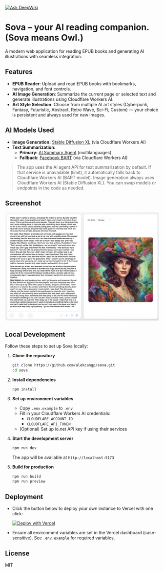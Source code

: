 [![Ask DeepWiki](https://deepwiki.com/badge.svg)](https://deepwiki.com/alekcangp/sova)



# Sova – your AI reading companion. (Sova means Owl.)

A modern web application for reading EPUB books and generating AI illustrations with seamless integration.

## Features
- **EPUB Reader**: Upload and read EPUB books with bookmarks, navigation, and font controls.
- **AI Image Generation**: Summarize the current page or selected text and generate illustrations using Cloudflare Workers AI.
- **Art Style Selection**: Choose from multiple AI art styles (Cyberpunk, Fantasy, Futuristic, Abstract, Retro Wave, Sci-Fi, Custom) — your choice is persistent and always used for new images.

## AI Models Used

- **Image Generation:** [Stable Diffusion XL](https://developers.cloudflare.com/workers-ai/models/image-generation/stable-diffusion-xl/) (via Cloudflare Workers AI)
- **Text Summarization:**
  - **Primary:** [AI Summary Agent](https://ai.io.net/ai/agents) (multilanguages)
  - **Fallback:** [Facebook BART](https://developers.cloudflare.com/workers-ai/models/bart-large-cnn/) (via Cloudflare Workers AI)

> The app uses the AI agent API for text summarization by default. If that service is unavailable (limit), it automatically falls back to Cloudflare Workers AI (BART model). Image generation always uses Cloudflare Workers AI (Stable Diffusion XL). You can swap models or endpoints in the code as needed.

## Screenshot

![sova Screenshot](screenshort.png)


## Local Development

Follow these steps to set up Sova locally:

1. **Clone the repository**
   ```bash
   git clone https://github.com/alekcangp/sova.git
   cd sova
   ```

2. **Install dependencies**
   ```bash
   npm install
   ```

3. **Set up environment variables**
   - Copy `.env.example` to `.env`
   - Fill in your Cloudflare Workers AI credentials:
     - `CLOUDFLARE_ACCOUNT_ID`
     - `CLOUDFLARE_API_TOKEN`
   - (Optional) Set up io.net API key if using their services

4. **Start the development server**
   ```bash
   npm run dev
   ```
   The app will be available at `http://localhost:5173`

5. **Build for production**
   ```bash
   npm run build
   npm run preview
   ```

## Deployment

- Click the button below to deploy your own instance to Vercel with one click:

  [![Deploy with Vercel](https://vercel.com/button)](https://vercel.com/import/project?template=https://github.com/alekcangp/sova)

- Ensure all environment variables are set in the Vercel dashboard (case-sensitive). See `.env.example` for required variables.


## License

MIT
